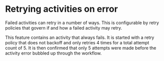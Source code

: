 # Retrying activities on error

Failed activities can retry in a number of ways. This is configurable by retry policies that govern if and
how a failed activity may retry.

This feature contains an activity that always fails. It is started with a retry policy that does not backoff and only
retries 4 times for a total attempt count of 5. It is then confirmed that only 5 attempts were made before the activity
error bubbled up through the workflow.